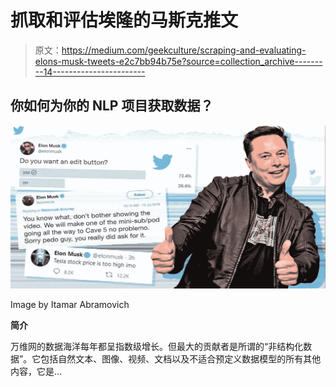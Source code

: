 # 抓取和评估埃隆的马斯克推文

> 原文：<https://medium.com/geekculture/scraping-and-evaluating-elons-musk-tweets-e2c7bb94b75e?source=collection_archive---------14----------------------->

## 你如何为你的 NLP 项目获取数据？

![](img/a620c728567d71618484f8c8613e367e.png)

Image by Itamar Abramovich

**简介**

万维网的数据海洋每年都呈指数级增长。但最大的贡献者是所谓的“非结构化数据”。它包括自然文本、图像、视频、文档以及不适合预定义数据模型的所有其他内容，它是…